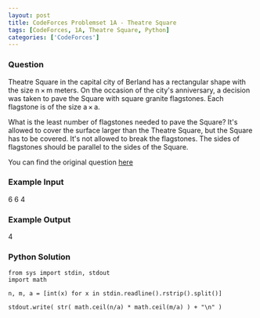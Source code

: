 ```yaml
---
layout: post
title: CodeForces Problemset 1A - Theatre Square 
tags: [CodeForces, 1A, Theatre Square, Python]
categories: ['CodeForces']
---
```


### Question

Theatre Square in the capital city of Berland has a rectangular shape with the size n × m meters. On the occasion of the city's anniversary, a decision was taken to pave the Square with square granite flagstones. Each flagstone is of the size a × a.

What is the least number of flagstones needed to pave the Square? It's allowed to cover the surface larger than the Theatre Square, but the Square has to be covered. It's not allowed to break the flagstones. The sides of flagstones should be parallel to the sides of the Square.

You can find the original question [here](http://codeforces.com/problemset/problem/1/A)

### Example Input

6 6 4

### Example Output

4

### Python Solution
```
from sys import stdin, stdout
import math

n, m, a = [int(x) for x in stdin.readline().rstrip().split()]

stdout.write( str( math.ceil(n/a) * math.ceil(m/a) ) + "\n" )
```
